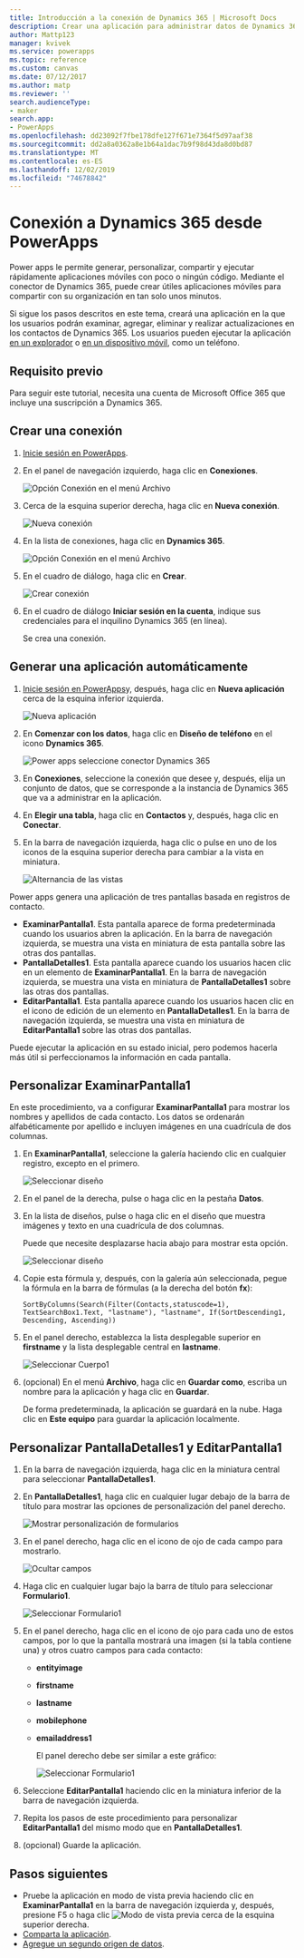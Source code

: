```yaml
---
title: Introducción a la conexión de Dynamics 365 | Microsoft Docs
description: Crear una aplicación para administrar datos de Dynamics 365
author: Mattp123
manager: kvivek
ms.service: powerapps
ms.topic: reference
ms.custom: canvas
ms.date: 07/12/2017
ms.author: matp
ms.reviewer: ''
search.audienceType:
- maker
search.app:
- PowerApps
ms.openlocfilehash: dd23092f7fbe178dfe127f671e7364f5d97aaf38
ms.sourcegitcommit: dd2a8a0362a8e1b64a1dac7b9f98d43da8d0bd87
ms.translationtype: MT
ms.contentlocale: es-ES
ms.lasthandoff: 12/02/2019
ms.locfileid: "74678842"
---
```

# <a name="connect-to-dynamics-365-from-powerapps"></a>Conexión a Dynamics 365 desde PowerApps
Power apps le permite generar, personalizar, compartir y ejecutar rápidamente aplicaciones móviles con poco o ningún código. Mediante el conector de Dynamics 365, puede crear útiles aplicaciones móviles para compartir con su organización en tan solo unos minutos.

Si sigue los pasos descritos en este tema, creará una aplicación en la que los usuarios podrán examinar, agregar, eliminar y realizar actualizaciones en los contactos de Dynamics 365. Los usuarios pueden ejecutar la aplicación [en un explorador](../../../user/run-app-browser.md) o [en un dispositivo móvil](../../../user/run-app-client.md), como un teléfono.

## <a name="prerequisite"></a>Requisito previo
Para seguir este tutorial, necesita una cuenta de Microsoft Office 365 que incluye una suscripción a Dynamics 365.

## <a name="create-a-connection"></a>Crear una conexión
1. [Inicie sesión en PowerApps](https://make.powerapps.com?utm_source=padocs&utm_medium=linkinadoc&utm_campaign=referralsfromdoc).
2. En el panel de navegación izquierdo, haga clic en **Conexiones**.
   
    ![Opción Conexión en el menú Archivo](./media/connection-dynamics-crmonline/file-connections.png)
3. Cerca de la esquina superior derecha, haga clic en **Nueva conexión**.
   
    ![Nueva conexión](./media/connection-dynamics-crmonline/new-connection.png)
4. En la lista de conexiones, haga clic en **Dynamics 365**.
   
    ![Opción Conexión en el menú Archivo](./media/connection-dynamics-crmonline/connection-d365.png)
5. En el cuadro de diálogo, haga clic en **Crear**.
   
    ![Crear conexión](./media/connection-dynamics-crmonline/create-connection.png)
6. En el cuadro de diálogo **Iniciar sesión en la cuenta**, indique sus credenciales para el inquilino Dynamics 365 (en línea).
   
    Se crea una conexión.

## <a name="generate-an-app-automatically"></a>Generar una aplicación automáticamente
1. [Inicie sesión en PowerApps](https://make.powerapps.com?utm_source=padocs&utm_medium=linkinadoc&utm_campaign=referralsfromdoc)y, después, haga clic en **Nueva aplicación** cerca de la esquina inferior izquierda.
   
    ![Nueva aplicación](./media/connection-dynamics-crmonline/new-app.png)
2. En **Comenzar con los datos**, haga clic en **Diseño de teléfono** en el icono **Dynamics 365**.
   
    ![Power apps seleccione conector Dynamics 365](./media/connection-dynamics-crmonline/phonelayout.png)
3. En **Conexiones**, seleccione la conexión que desee y, después, elija un conjunto de datos, que se corresponde a la instancia de Dynamics 365 que va a administrar en la aplicación.
4. En **Elegir una tabla**, haga clic en **Contactos** y, después, haga clic en **Conectar**.
5. En la barra de navegación izquierda, haga clic o pulse en uno de los iconos de la esquina superior derecha para cambiar a la vista en miniatura.
   
    ![Alternancia de las vistas](./media/connection-dynamics-crmonline/toggle-view.png)

Power apps genera una aplicación de tres pantallas basada en registros de contacto.

* **ExaminarPantalla1**. Esta pantalla aparece de forma predeterminada cuando los usuarios abren la aplicación. En la barra de navegación izquierda, se muestra una vista en miniatura de esta pantalla sobre las otras dos pantallas.
* **PantallaDetalles1**. Esta pantalla aparece cuando los usuarios hacen clic en un elemento de **ExaminarPantalla1**.  En la barra de navegación izquierda, se muestra una vista en miniatura de **PantallaDetalles1** sobre las otras dos pantallas.
* **EditarPantalla1**. Esta pantalla aparece cuando los usuarios hacen clic en el icono de edición de un elemento en **PantallaDetalles1**. En la barra de navegación izquierda, se muestra una vista en miniatura de **EditarPantalla1** sobre las otras dos pantallas.

Puede ejecutar la aplicación en su estado inicial, pero podemos hacerla más útil si perfeccionamos la información en cada pantalla.

## <a name="customize-browsescreen1"></a>Personalizar ExaminarPantalla1
En este procedimiento, va a configurar **ExaminarPantalla1** para mostrar los nombres y apellidos de cada contacto. Los datos se ordenarán alfabéticamente por apellido e incluyen imágenes en una cuadrícula de dos columnas.

1. En **ExaminarPantalla1**, seleccione la galería haciendo clic en cualquier registro, excepto en el primero.
   
    ![Seleccionar diseño](./media/connection-dynamics-crmonline/select-gallery.png)
2. En el panel de la derecha, pulse o haga clic en la pestaña **Datos**.
3. En la lista de diseños, pulse o haga clic en el diseño que muestra imágenes y texto en una cuadrícula de dos columnas.
   
    Puede que necesite desplazarse hacia abajo para mostrar esta opción.
   
    ![Seleccionar diseño](./media/connection-dynamics-crmonline/select-layout.png)
4. Copie esta fórmula y, después, con la galería aún seleccionada, pegue la fórmula en la barra de fórmulas (a la derecha del botón **fx**):
   
    `SortByColumns(Search(Filter(Contacts,statuscode=1), TextSearchBox1.Text, "lastname"), "lastname", If(SortDescending1, Descending, Ascending))`
5. En el panel derecho, establezca la lista desplegable superior en **firstname** y la lista desplegable central en **lastname**.
   
    ![Seleccionar Cuerpo1](./media/connection-dynamics-crmonline/firstname-lastname.png)
6. (opcional) En el menú **Archivo**, haga clic en **Guardar como**, escriba un nombre para la aplicación y haga clic en **Guardar**.
   
    De forma predeterminada, la aplicación se guardará en la nube. Haga clic en **Este equipo** para guardar la aplicación localmente.

## <a name="customize-detailsscreen1-and-editscreen1"></a>Personalizar PantallaDetalles1 y EditarPantalla1
1. En la barra de navegación izquierda, haga clic en la miniatura central para seleccionar **PantallaDetalles1**.
2. En **PantallaDetalles1**, haga clic en cualquier lugar debajo de la barra de título para mostrar las opciones de personalización del panel derecho.
   
    ![Mostrar personalización de formularios](./media/connection-dynamics-crmonline/show-customization.png)
3. En el panel derecho, haga clic en el icono de ojo de cada campo para mostrarlo.
   
    ![Ocultar campos](./media/connection-dynamics-crmonline/hide-field.png)
4. Haga clic en cualquier lugar bajo la barra de título para seleccionar **Formulario1**.
   
    ![Seleccionar Formulario1](./media/connection-dynamics-crmonline/select-form1.png)
5. En el panel derecho, haga clic en el icono de ojo para cada uno de estos campos, por lo que la pantalla mostrará una imagen (si la tabla contiene una) y otros cuatro campos para cada contacto:
   
   * **entityimage**
   * **firstname**
   * **lastname**
   * **mobilephone**
   * **emailaddress1**
     
     El panel derecho debe ser similar a este gráfico:
     
     ![Seleccionar Formulario1](./media/connection-dynamics-crmonline/show-fields.png)
6. Seleccione **EditarPantalla1** haciendo clic en la miniatura inferior de la barra de navegación izquierda.
7. Repita los pasos de este procedimiento para personalizar **EditarPantalla1** del mismo modo que en **PantallaDetalles1**.
8. (opcional) Guarde la aplicación.

## <a name="next-steps"></a>Pasos siguientes
* Pruebe la aplicación en modo de vista previa haciendo clic en **ExaminarPantalla1** en la barra de navegación izquierda y, después, presione F5 o haga clic ![Modo de vista previa](./media/connection-dynamics-crmonline/runpowerapp.png) cerca de la esquina superior derecha.
* [Comparta la aplicación](../share-app.md).
* [Agregue un segundo origen de datos](../add-data-connection.md).

